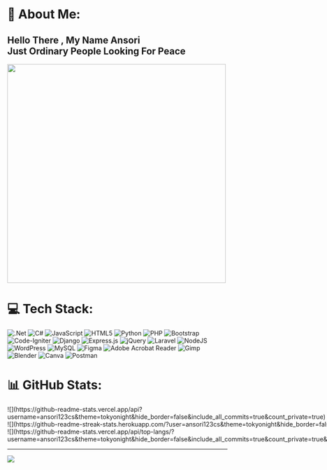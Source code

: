 
# 💫 About Me:
<h2>Hello There , My Name Ansori<br>Just Ordinary People Looking For Peace</h2>
<div align="right">
  <div style="display: flex;">
  <img src="https://media.giphy.com/media/5ev3alRsskWA0/giphy.gif?cid=790b7611nxiw9bf4wocro7d0aicark2suwvqon95gwoa1kow&ep=v1_gifs_search&rid=giphy.gif&ct=g" width="500"/>
  </div>
  </div>
  


# 💻 Tech Stack:
![.Net](https://img.shields.io/badge/.NET-5C2D91?style=for-the-badge&logo=.net&logoColor=white) ![C#](https://img.shields.io/badge/c%23-%23239120.svg?style=for-the-badge&logo=csharp&logoColor=white) ![JavaScript](https://img.shields.io/badge/javascript-%23323330.svg?style=for-the-badge&logo=javascript&logoColor=%23F7DF1E) ![HTML5](https://img.shields.io/badge/html5-%23E34F26.svg?style=for-the-badge&logo=html5&logoColor=white) ![Python](https://img.shields.io/badge/python-3670A0?style=for-the-badge&logo=python&logoColor=ffdd54) ![PHP](https://img.shields.io/badge/php-%23777BB4.svg?style=for-the-badge&logo=php&logoColor=white) ![Bootstrap](https://img.shields.io/badge/bootstrap-%238511FA.svg?style=for-the-badge&logo=bootstrap&logoColor=white) ![Code-Igniter](https://img.shields.io/badge/CodeIgniter-%23EF4223.svg?style=for-the-badge&logo=codeIgniter&logoColor=white) ![Django](https://img.shields.io/badge/django-%23092E20.svg?style=for-the-badge&logo=django&logoColor=white) ![Express.js](https://img.shields.io/badge/express.js-%23404d59.svg?style=for-the-badge&logo=express&logoColor=%2361DAFB) ![jQuery](https://img.shields.io/badge/jquery-%230769AD.svg?style=for-the-badge&logo=jquery&logoColor=white) ![Laravel](https://img.shields.io/badge/laravel-%23FF2D20.svg?style=for-the-badge&logo=laravel&logoColor=white) ![NodeJS](https://img.shields.io/badge/node.js-6DA55F?style=for-the-badge&logo=node.js&logoColor=white) ![WordPress](https://img.shields.io/badge/WordPress-%23117AC9.svg?style=for-the-badge&logo=WordPress&logoColor=white) ![MySQL](https://img.shields.io/badge/mysql-%2300000f.svg?style=for-the-badge&logo=mysql&logoColor=white) ![Figma](https://img.shields.io/badge/figma-%23F24E1E.svg?style=for-the-badge&logo=figma&logoColor=white) ![Adobe Acrobat Reader](https://img.shields.io/badge/Adobe%20Acrobat%20Reader-EC1C24.svg?style=for-the-badge&logo=Adobe%20Acrobat%20Reader&logoColor=white) ![Gimp](https://img.shields.io/badge/Gimp-657D8B?style=for-the-badge&logo=gimp&logoColor=FFFFFF) ![Blender](https://img.shields.io/badge/blender-%23F5792A.svg?style=for-the-badge&logo=blender&logoColor=white) ![Canva](https://img.shields.io/badge/Canva-%2300C4CC.svg?style=for-the-badge&logo=Canva&logoColor=white) ![Postman](https://img.shields.io/badge/Postman-FF6C37?style=for-the-badge&logo=postman&logoColor=white)

# 📊 GitHub Stats:
<div align="left">
  <div style="display: flex;">
![](https://github-readme-stats.vercel.app/api?username=ansori123cs&theme=tokyonight&hide_border=false&include_all_commits=true&count_private=true)</br>
    ![](https://github-readme-streak-stats.herokuapp.com/?user=ansori123cs&theme=tokyonight&hide_border=false)</br>
![](https://github-readme-stats.vercel.app/api/top-langs/?username=ansori123cs&theme=tokyonight&hide_border=false&include_all_commits=true&count_private=true&layout=compact)
  </div>
  </div>



---
[![](https://visitcount.itsvg.in/api?id=ansori123cs&icon=7&color=6)](https://visitcount.itsvg.in)

<!-- Proudly created with GPRM ( https://gprm.itsvg.in ) -->
